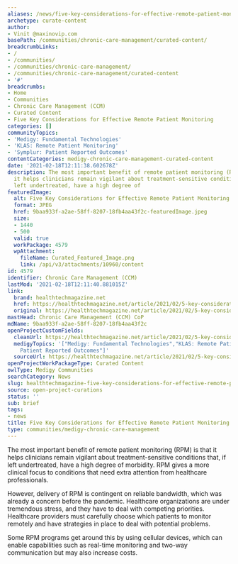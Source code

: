 ```yaml
---
aliases: /news/five-key-considerations-for-effective-remote-patient-monitoring
archetype: curate-content
author:
- Vinit @maxinovip.com
basePath: /communities/chronic-care-management/curated-content/
breadcrumbLinks:
- /
- /communities/
- /communities/chronic-care-management/
- /communities/chronic-care-management/curated-content
- '#'
breadcrumbs:
- Home
- Communities
- Chronic Care Management (CCM)
- Curated Content
- Five Key Considerations for Effective Remote Patient Monitoring
categories: []
communityTopics:
- 'Medigy: Fundamental Technologies'
- 'KLAS: Remote Patient Monitoring'
- 'Symplur: Patient Reported Outcomes'
contentCategories: medigy-chronic-care-management-curated-content
date: '2021-02-18T12:11:38.602678Z'
description: The most important benefit of remote patient monitoring (RPM) is that
  it helps clinicians remain vigilant about treatment-sensitive conditions that, if
  left undertreated, have a high degree of
featuredImage:
  alt: Five Key Considerations for Effective Remote Patient Monitoring
  format: JPEG
  href: 9baa933f-a2ae-58ff-8207-18fb4aa43f2c-featuredImage.jpeg
  size:
  - 1440
  - 500
  valid: true
  workPackage: 4579
  wpAttachment:
    fileName: Curated_Featured_Image.png
    link: /api/v3/attachments/10960/content
id: 4579
identifier: Chronic Care Management (CCM)
lastMod: '2021-02-18T12:11:40.881015Z'
link:
  brand: healthtechmagazine.net
  href: https://healthtechmagazine.net/article/2021/02/5-key-considerations-effective-remote-patient-monitoring
  original: https://healthtechmagazine.net/article/2021/02/5-key-considerations-effective-remote-patient-monitoring
mastHead: Chronic Care Management (CCM) CoP
mdName: 9baa933f-a2ae-58ff-8207-18fb4aa43f2c
openProjectCustomFields:
  cleanUrl: https://healthtechmagazine.net/article/2021/02/5-key-considerations-effective-remote-patient-monitoring
  medigyTopics: '["Medigy: Fundamental Technologies","KLAS: Remote Patient Monitoring","Symplur:
    Patient Reported Outcomes"]'
  sourceUrl: https://healthtechmagazine.net/article/2021/02/5-key-considerations-effective-remote-patient-monitoring
openProjectWorkPackageType: Curated Content
owlType: Medigy Communities
searchCategory: News
slug: healthtechmagazine-five-key-considerations-for-effective-remote-patient-monitoring
source: open-project-curations
status: ''
sub: brief
tags:
- news
title: Five Key Considerations for Effective Remote Patient Monitoring
type: communities/medigy-chronic-care-management
---
```


<p>The most important benefit of remote patient monitoring (RPM) is that it helps clinicians remain vigilant about treatment-sensitive conditions that, if left undertreated, have a high degree of morbidity. RPM gives a more clinical focus to conditions that need extra attention from healthcare professionals.</p><p>However, delivery of RPM is contingent on reliable bandwidth, which was already a concern before the pandemic. Healthcare organizations are under tremendous stress, and they have to deal with competing priorities. Healthcare providers must carefully choose which patients to monitor remotely and have strategies in place to deal with potential problems.</p><p>Some RPM programs get around this by using cellular devices, which can enable capabilities such as real-time monitoring and two-way communication but may also increase costs.</p>